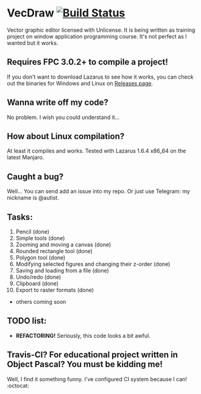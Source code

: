 # VecDraw [![Build Status](https://travis-ci.org/t1meshift/VecDraw.svg?branch=master)](https://travis-ci.org/t1meshift/VecDraw)
Vector graphic editor licensed with Unlicense. It is being written as training project on window application programming course. It's not perfect as I wanted but it works.
## Requires FPC 3.0.2+ to compile a project! 
If you don't want to download Lazarus to see how it works, you can check out the binaries for Windows and Linux on [Releases page](https://github.com/t1meshift/VecDraw/releases).
 
## Wanna write off my code?
No problem. I wish you could understand it...
 
## How about Linux compilation?
At least it compiles and works. Tested with Lazarus 1.6.4 x86_64 on the latest Manjaro.
 
## Caught a bug?
Well... You can send add an issue into my repo.
Or just use Telegram: my nickname is \@autist.
 
## Tasks:
1. Pencil (done)
2. Simple tools (done)
3. Zooming and moving a canvas (done)
4. Rounded rectangle tool (done)
5. Polygon tool (done)
6. Modifying selected figures and changing their z-order (done)
7. Saving and loading from a file (done)
8. Undo/redo (done)
9. Clipboard (done)
10. Export to raster formats (done)
- others coming soon 
 
## TODO list:
- **REFACTORING!** Seriously, this code looks a bit awful.
 
 
 
 
 
 
## Travis-CI? For educational project written in Object Pascal? You must be kidding me!
Well, I find it something funny. I've configured CI system because I can! :octocat:
